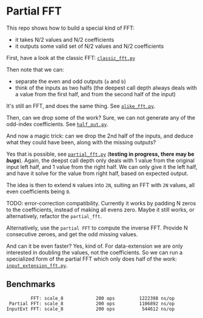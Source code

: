# Partial FFT

This repo shows how to build a special kind of FFT:
- it takes N/2 values and N/2 coefficients
- it outputs some valid set of N/2 values and N/2 coefficients

First, have a look at the classic FFT: [`classic_fft.py`](classic_fft.py)

Then note that we can:
 - separate the even and odd outputs (`a` and `b`)
 - think of the inputs as two halfs (the deepest call depth always deals with a value from the first half, and from the second half of the input)
 
It's still an FFT, and does the same thing.
See [`alike_fft.py`](alike_fft.py).

Then, can we drop some of the work? Sure,
we can not generate any of the odd-index coefficients.
See [`half_out.py`](half_out_fft.py).

And now a magic trick: can we drop the 2nd half of the inputs,
 and deduce what they could have been, along with the missing outputs?

Yes that is possible, see [`partial_fft.py`](partial_fft.py) (**testing in progress, there may be _bugs_**).
Again, the deepst call depth only deals with 1 value from the original input left half, and 1 value from the right half.
We can only give it the left half, and have it solve for the value from right half, based on expected output.

The idea is then to extend `N` values into `2N`, suiting an FFT with `2N` values, all even coefficients being `0`.

TODO: error-correction compatibility. Currently it works by padding N zeros to the coefficients, instead of making all evens zero.
Maybe it still works, or alternatively, refactor the `partial_fft`.

Alternatively, use the `partial FFT` to compute the inverse FFT. Provide N consecutive zeroes, and get the odd missing values.

And can it be even faster? Yes, kind of. For data-extension we are only interested in doubling the values, not the coefficients.
So we can run a specialized form of the partial FFT which only does half of the work: [`input_extension_fft.py`](input_extension_fft.py).

## Benchmarks

```
         FFT: scale_8            200 ops         1222398 ns/op
 Partial FFT: scale_8            200 ops         1106892 ns/op
InputExt FFT: scale_8            200 ops          544612 ns/op
```

